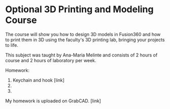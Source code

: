 # Optional 3D Printing and Modeling Course

The course will show you how to design 3D models in Fusion360 and how to print 
them in 3D using the faculty's 3D printing lab, bringing your projects to life.

This subject was taught by Ana-Maria Melinte and consists of 2 hours of course
and 2 hours of laboratory per week.

Homework:


1. Keychain and hook [link]
2. 
3.

My homework is uploaded on GrabCAD. [link]
